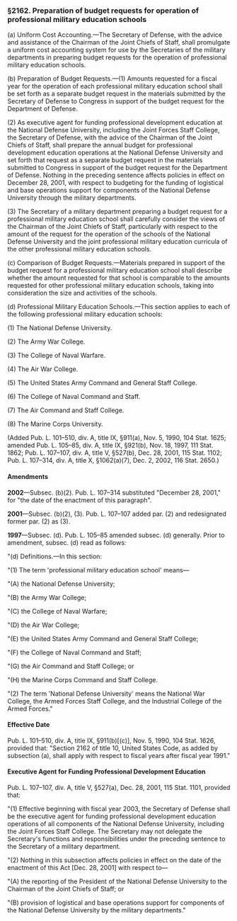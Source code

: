 ### §2162. Preparation of budget requests for operation of professional military education schools ###

(a) Uniform Cost Accounting.—The Secretary of Defense, with the advice and assistance of the Chairman of the Joint Chiefs of Staff, shall promulgate a uniform cost accounting system for use by the Secretaries of the military departments in preparing budget requests for the operation of professional military education schools.

(b) Preparation of Budget Requests.—(1) Amounts requested for a fiscal year for the operation of each professional military education school shall be set forth as a separate budget request in the materials submitted by the Secretary of Defense to Congress in support of the budget request for the Department of Defense.

(2) As executive agent for funding professional development education at the National Defense University, including the Joint Forces Staff College, the Secretary of Defense, with the advice of the Chairman of the Joint Chiefs of Staff, shall prepare the annual budget for professional development education operations at the National Defense University and set forth that request as a separate budget request in the materials submitted to Congress in support of the budget request for the Department of Defense. Nothing in the preceding sentence affects policies in effect on December 28, 2001, with respect to budgeting for the funding of logistical and base operations support for components of the National Defense University through the military departments.

(3) The Secretary of a military department preparing a budget request for a professional military education school shall carefully consider the views of the Chairman of the Joint Chiefs of Staff, particularly with respect to the amount of the request for the operation of the schools of the National Defense University and the joint professional military education curricula of the other professional military education schools.

(c) Comparison of Budget Requests.—Materials prepared in support of the budget request for a professional military education school shall describe whether the amount requested for that school is comparable to the amounts requested for other professional military education schools, taking into consideration the size and activities of the schools.

(d) Professional Military Education Schools.—This section applies to each of the following professional military education schools:

(1) The National Defense University.

(2) The Army War College.

(3) The College of Naval Warfare.

(4) The Air War College.

(5) The United States Army Command and General Staff College.

(6) The College of Naval Command and Staff.

(7) The Air Command and Staff College.

(8) The Marine Corps University.

(Added Pub. L. 101–510, div. A, title IX, §911(a), Nov. 5, 1990, 104 Stat. 1625; amended Pub. L. 105–85, div. A, title IX, §921(b), Nov. 18, 1997, 111 Stat. 1862; Pub. L. 107–107, div. A, title V, §527(b), Dec. 28, 2001, 115 Stat. 1102; Pub. L. 107–314, div. A, title X, §1062(a)(7), Dec. 2, 2002, 116 Stat. 2650.)

#### Amendments ####

**2002**—Subsec. (b)(2). Pub. L. 107–314 substituted "December 28, 2001," for "the date of the enactment of this paragraph".

**2001**—Subsec. (b)(2), (3). Pub. L. 107–107 added par. (2) and redesignated former par. (2) as (3).

**1997**—Subsec. (d). Pub. L. 105–85 amended subsec. (d) generally. Prior to amendment, subsec. (d) read as follows:

"(d) Definitions.—In this section:

"(1) The term 'professional military education school' means—

"(A) the National Defense University;

"(B) the Army War College;

"(C) the College of Naval Warfare;

"(D) the Air War College;

"(E) the United States Army Command and General Staff College;

"(F) the College of Naval Command and Staff;

"(G) the Air Command and Staff College; or

"(H) the Marine Corps Command and Staff College.

"(2) The term 'National Defense University' means the National War College, the Armed Forces Staff College, and the Industrial College of the Armed Forces."

#### Effective Date ####

Pub. L. 101–510, div. A, title IX, §911(b)[(c)], Nov. 5, 1990, 104 Stat. 1626, provided that: "Section 2162 of title 10, United States Code, as added by subsection (a), shall apply with respect to fiscal years after fiscal year 1991."

#### Executive Agent for Funding Professional Development Education ####

Pub. L. 107–107, div. A, title V, §527(a), Dec. 28, 2001, 115 Stat. 1101, provided that:

"(1) Effective beginning with fiscal year 2003, the Secretary of Defense shall be the executive agent for funding professional development education operations of all components of the National Defense University, including the Joint Forces Staff College. The Secretary may not delegate the Secretary's functions and responsibilities under the preceding sentence to the Secretary of a military department.

"(2) Nothing in this subsection affects policies in effect on the date of the enactment of this Act [Dec. 28, 2001] with respect to—

"(A) the reporting of the President of the National Defense University to the Chairman of the Joint Chiefs of Staff; or

"(B) provision of logistical and base operations support for components of the National Defense University by the military departments."